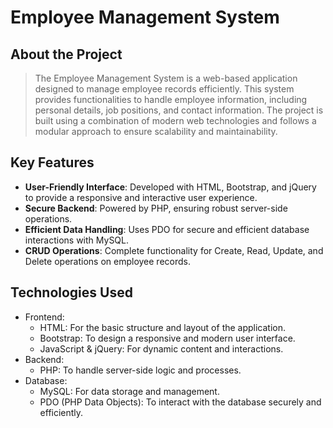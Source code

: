 # Employee Management System

## <h2>About the Project</h2>

> The Employee Management System is a web-based application designed to manage employee records efficiently. This system provides functionalities to handle employee information, including personal details, job positions, and contact information. The project is built using a combination of modern web technologies and follows a modular approach to ensure scalability and maintainability.

## <h2>Key Features</h2>
* <b>User-Friendly Interface</b>: Developed with HTML, Bootstrap, and jQuery to provide a responsive and interactive user experience.
* <b>Secure Backend</b>: Powered by PHP, ensuring robust server-side operations.
* <b>Efficient Data Handling</b>: Uses PDO for secure and efficient database interactions with MySQL.
* <b>CRUD Operations</b>: Complete functionality for Create, Read, Update, and Delete operations on employee records.

## <h2>Technologies Used</h2>
* Frontend:
  * HTML: For the basic structure and layout of the application.
  * Bootstrap: To design a responsive and modern user interface.
  * JavaScript & jQuery: For dynamic content and interactions.
* Backend:
  * PHP: To handle server-side logic and processes.
* Database:
  * MySQL: For data storage and management.
  * PDO (PHP Data Objects): To interact with the database securely and efficiently.
